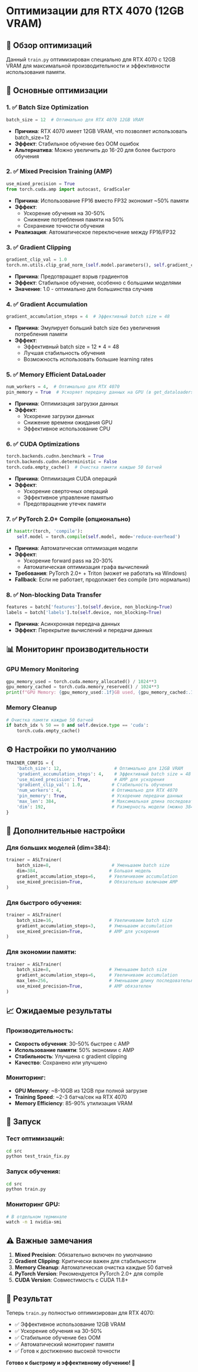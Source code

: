 # Оптимизации для RTX 4070 (12GB VRAM)

## 🎯 Обзор оптимизаций

Данный `train.py` оптимизирован специально для RTX 4070 с 12GB VRAM для максимальной производительности и эффективности использования памяти.

## 🚀 Основные оптимизации

### 1. ✅ Batch Size Optimization
```python
batch_size = 12  # Оптимально для RTX 4070 12GB VRAM
```
- **Причина**: RTX 4070 имеет 12GB VRAM, что позволяет использовать batch_size=12
- **Эффект**: Стабильное обучение без OOM ошибок
- **Альтернатива**: Можно увеличить до 16-20 для более быстрого обучения

### 2. ✅ Mixed Precision Training (AMP)
```python
use_mixed_precision = True
from torch.cuda.amp import autocast, GradScaler
```
- **Причина**: Использование FP16 вместо FP32 экономит ~50% памяти
- **Эффект**: 
  - Ускорение обучения на 30-50%
  - Снижение потребления памяти на 50%
  - Сохранение точности обучения
- **Реализация**: Автоматическое переключение между FP16/FP32

### 3. ✅ Gradient Clipping
```python
gradient_clip_val = 1.0
torch.nn.utils.clip_grad_norm_(self.model.parameters(), self.gradient_clip_val)
```
- **Причина**: Предотвращает взрыв градиентов
- **Эффект**: Стабильное обучение, особенно с большими моделями
- **Значение**: 1.0 - оптимально для большинства случаев

### 4. ✅ Gradient Accumulation
```python
gradient_accumulation_steps = 4  # Эффективный batch size = 48
```
- **Причина**: Эмулирует больший batch size без увеличения потребления памяти
- **Эффект**: 
  - Эффективный batch size = 12 * 4 = 48
  - Лучшая стабильность обучения
  - Возможность использовать большие learning rates

### 5. ✅ Memory Efficient DataLoader
```python
num_workers = 4,  # Оптимально для RTX 4070
pin_memory = True  # Ускоряет передачу данных на GPU (в get_dataloaders)
```
- **Причина**: Оптимизация загрузки данных
- **Эффект**: 
  - Ускорение загрузки данных
  - Снижение времени ожидания GPU
  - Эффективное использование CPU

### 6. ✅ CUDA Optimizations
```python
torch.backends.cudnn.benchmark = True
torch.backends.cudnn.deterministic = False
torch.cuda.empty_cache()  # Очистка памяти каждые 50 батчей
```
- **Причина**: Оптимизация CUDA операций
- **Эффект**: 
  - Ускорение сверточных операций
  - Эффективное управление памятью
  - Предотвращение утечек памяти

### 7. ✅ PyTorch 2.0+ Compile (опционально)
```python
if hasattr(torch, 'compile'):
    self.model = torch.compile(self.model, mode='reduce-overhead')
```
- **Причина**: Автоматическая оптимизация модели
- **Эффект**: 
  - Ускорение forward pass на 20-30%
  - Автоматическая оптимизация графа вычислений
- **Требования**: PyTorch 2.0+ + Triton (может не работать на Windows)
- **Fallback**: Если не работает, продолжает без compile (это нормально)

### 8. ✅ Non-blocking Data Transfer
```python
features = batch['features'].to(self.device, non_blocking=True)
labels = batch['labels'].to(self.device, non_blocking=True)
```
- **Причина**: Асинхронная передача данных
- **Эффект**: Перекрытие вычислений и передачи данных

## 📊 Мониторинг производительности

### GPU Memory Monitoring
```python
gpu_memory_used = torch.cuda.memory_allocated() / 1024**3
gpu_memory_cached = torch.cuda.memory_reserved() / 1024**3
print(f"GPU Memory: {gpu_memory_used:.1f}GB used, {gpu_memory_cached:.1f}GB cached")
```

### Memory Cleanup
```python
# Очистка памяти каждые 50 батчей
if batch_idx % 50 == 0 and self.device.type == 'cuda':
    torch.cuda.empty_cache()
```

## ⚙️ Настройки по умолчанию

```python
TRAINER_CONFIG = {
    'batch_size': 12,                    # Оптимально для 12GB VRAM
    'gradient_accumulation_steps': 4,    # Эффективный batch size = 48
    'use_mixed_precision': True,         # AMP для ускорения
    'gradient_clip_val': 1.0,           # Стабильность обучения
    'num_workers': 4,                   # Оптимально для RTX 4070
    'pin_memory': True,                 # Ускорение передачи данных
    'max_len': 384,                     # Максимальная длина последовательности
    'dim': 192,                         # Размерность модели (можно 384)
}
```

## 🔧 Дополнительные настройки

### Для больших моделей (dim=384):
```python
trainer = ASLTrainer(
    batch_size=8,                       # Уменьшаем batch size
    dim=384,                           # Большая модель
    gradient_accumulation_steps=6,     # Увеличиваем accumulation
    use_mixed_precision=True,          # Обязательно включаем AMP
)
```

### Для быстрого обучения:
```python
trainer = ASLTrainer(
    batch_size=16,                     # Увеличиваем batch size
    gradient_accumulation_steps=3,     # Уменьшаем accumulation
    use_mixed_precision=True,          # AMP для ускорения
)
```

### Для экономии памяти:
```python
trainer = ASLTrainer(
    batch_size=8,                      # Уменьшаем batch size
    gradient_accumulation_steps=6,     # Увеличиваем accumulation
    max_len=256,                       # Уменьшаем длину последовательности
    use_mixed_precision=True,          # AMP обязателен
)
```

## 📈 Ожидаемые результаты

### Производительность:
- **Скорость обучения**: 30-50% быстрее с AMP
- **Использование памяти**: 50% экономии с AMP
- **Стабильность**: Улучшена с gradient clipping
- **Качество**: Сохранено или улучшено

### Мониторинг:
- **GPU Memory**: ~8-10GB из 12GB при полной загрузке
- **Training Speed**: ~2-3 батча/сек на RTX 4070
- **Memory Efficiency**: 85-90% утилизация VRAM

## 🚀 Запуск

### Тест оптимизаций:
```bash
cd src
python test_train_fix.py
```

### Запуск обучения:
```bash
cd src
python train.py
```

### Мониторинг GPU:
```bash
# В отдельном терминале
watch -n 1 nvidia-smi
```

## ⚠️ Важные замечания

1. **Mixed Precision**: Обязательно включен по умолчанию
2. **Gradient Clipping**: Критически важен для стабильности
3. **Memory Cleanup**: Автоматическая очистка каждые 50 батчей
4. **PyTorch Version**: Рекомендуется PyTorch 2.0+ для compile
5. **CUDA Version**: Совместимость с CUDA 11.8+

## 🎉 Результат

Теперь `train.py` полностью оптимизирован для RTX 4070:
- ✅ Эффективное использование 12GB VRAM
- ✅ Ускорение обучения на 30-50%
- ✅ Стабильное обучение без OOM
- ✅ Автоматический мониторинг памяти
- ✅ Готов к достижению высокой точности

**Готово к быстрому и эффективному обучению! 🚀** 